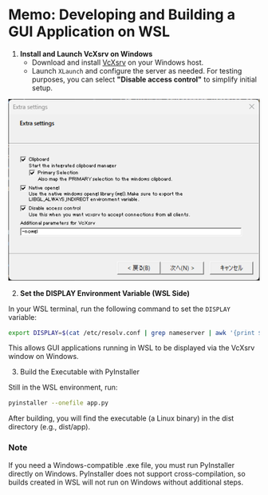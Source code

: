 # Memo: Developing and Building a GUI Application on WSL

1. **Install and Launch VcXsrv on Windows**  
   - Download and install [VcXsrv](https://sourceforge.net/projects/vcxsrv/) on your Windows host.  
   - Launch `XLaunch` and configure the server as needed. For testing purposes, you can select **"Disable access control"** to simplify initial setup.

![](./set_vc.png)

2. **Set the DISPLAY Environment Variable (WSL Side)**  

In your WSL terminal, run the following command to set the `DISPLAY` variable:
```bash
export DISPLAY=$(cat /etc/resolv.conf | grep nameserver | awk '{print $2}'):0
```

This allows GUI applications running in WSL to be displayed via the VcXsrv window on Windows.

3. Build the Executable with PyInstaller

Still in the WSL environment, run:

```bash
pyinstaller --onefile app.py
```
After building, you will find the executable (a Linux binary) in the dist directory (e.g., dist/app).

### Note
If you need a Windows-compatible .exe file, you must run PyInstaller directly on Windows. PyInstaller does not support cross-compilation, so builds created in WSL will not run on Windows without additional steps.